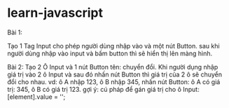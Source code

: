 # learn-javascript
Bài 1:

Tạo 1 Tag Input cho phép người dùng nhập vào và một nút Button.
sau khi người dùng nhập vào input và bấm button thì sẽ hiển thị lên màng hình.

Bài 2:
Tạo 2 Ô Input và 1 nút Button tên: chuyển đổi.
Khi người dụng nhập giá trị vào 2 ô Input và sau đó nhấn nút Button thì giá trị của 2 ô sẽ chuyển đổi cho nhau.
vd: ô A nhập 123,
    ô B nhập 345,
    nhấn nút Button: ô A có giá trị: 345, ô B có giá trị 123.
    gợi ý: cú pháp để gán giá trị cho ô Input: [element].value = '';
